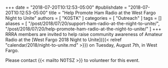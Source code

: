 +++
date = "2018-07-20T10:12:53-05:00"
#publishdate = "2018-07-20T10:12:53-05:00"
title = "Help Promote Ham Radio at the West Fargo Night to Unite"
authors = [ "K0STK" ]
categories = [ "Outreach" ]
tags = []
aliases = [ "/post/2018/07/20/support-ham-radio-at-the-night-to-unite/", "/post/2018/07/20/help-promote-ham-radio-at-the-night-to-unite/" ]
+++
RRRA members are invited to help raise community awareness of Amateur Radio
at the
[West Fargo 2018 Night to Unite]({{< relref "calendar/2018/night-to-unite.md" >}}) on Tuesday, August 7th, in West Fargo.

Please contact {{< mailto N0TSZ >}} to volunteer for this event.
<!--more-->
